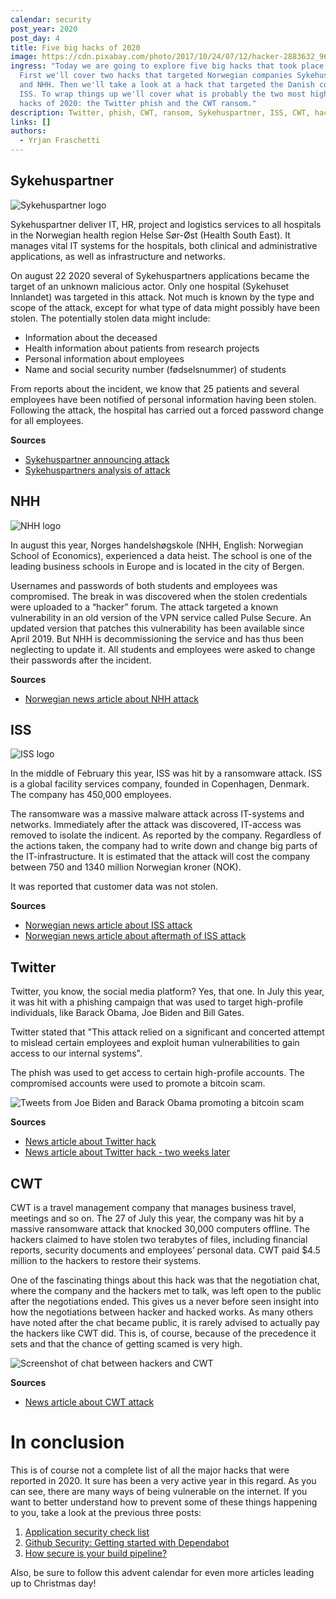 ```yaml
---
calendar: security
post_year: 2020
post_day: 4
title: Five big hacks of 2020
image: https://cdn.pixabay.com/photo/2017/10/24/07/12/hacker-2883632_960_720.jpg
ingress: "Today we are going to explore five big hacks that took place in 2020.
  First we'll cover two hacks that targeted Norwegian companies Sykehuspartner
  and NHH. Then we'll take a look at a hack that targeted the Danish company
  ISS. To wrap things up we'll cover what is probably the two most high profile
  hacks of 2020: the Twitter phish and the CWT ransom."
description: Twitter, phish, CWT, ransom, Sykehuspartner, ISS, CWT, hack
links: []
authors:
  - Yrjan Fraschetti
---
```

## Sykehuspartner

![Sykehuspartner logo](https://i.ibb.co/hyMVdWh/Skjermbilde-2020-11-20-kl-07-30-21.png "Sykehuspartner")

Sykehuspartner deliver IT, HR, project and logistics services to all hospitals in the Norwegian health region Helse Sør-Øst (Health South East). It manages vital IT systems for the hospitals, both clinical and administrative applications, as well as infrastructure and networks.

On august 22 2020 several of Sykehuspartners applications became the target of an unknown malicious actor. Only one hospital (Sykehuset Innlandet) was targeted in this attack. Not much is known by the type and scope of the attack, except for what type of data might possibly have been stolen. The potentially stolen data might include:

* Information about the deceased
* Health information about patients from research projects
* Personal information about employees
* Name and social security number (fødselsnummer) of students

From reports about the incident, we know that 25 patients and several employees have been notified of personal information having been stolen. Following the attack, the hospital has carried out a forced password change for all employees.

**Sources**

* [Sykehuspartner announcing attack](https://sykehuspartner.no/nyheter/dataangrep-mot-sykehuset-innlandet-hf)
* [Sykehuspartners analysis of attack](https://sykehuspartner.no/nyheter/analysearbeidet-etter-dataangrepet-mot-sykehuset-innlandet-er-avsluttet)

## NHH

![NHH logo](https://i.ibb.co/sjQnhNF/imageedit-10-3684463812.png "NHH logo")

In august this year, Norges handelshøgskole (NHH, English: Norwegian School of Economics), experienced a data heist. The school is one of the leading business schools in Europe and is located in the city of Bergen. 

Usernames and passwords of both students and employees was compromised. The break in was discovered when the stolen credentials were uploaded to a “hacker” forum. The attack targeted a known vulnerability in an old version of the VPN service called Pulse Secure. An updated version that patches this vulnerability has been available since April 2019. But NHH is decommissioning the service and has thus been neglecting to update it. All students and employees were asked to change their passwords after the incident.

**Sources**

* [Norwegian news article about NHH attack](https://www.dn.no/utdannelse/nhh/datakriminalitet/nhh-oppdaterte-ikke-sikkerhetshull-kjent-siden-april-2019-na-er-handelshoyskolen-rammet-av-internasjonalt-dataangrep/2-1-853329)

## ISS

![ISS logo](https://i.ibb.co/XDJVmgQ/imageedit-12-3910494650.png "ISS logo")

In the middle of February this year, ISS was hit by a ransomware attack. ISS is a global facility services company, founded in Copenhagen, Denmark. The company has 450,000 employees.

The ransomware was a massive malware attack across IT-systems and networks. Immediately after the attack was discovered, IT-access was removed to isolate the indicent. As reported by the company. Regardless of the actions taken, the company had to write down and change big parts of the IT-infrastructure. It is estimated that the attack will cost the company between 750 and 1340 million Norwegian kroner (NOK).

It was reported that customer data was not stolen.

**Sources**

* [Norwegian news article about ISS attack](https://www.digi.no/artikler/dansk-servicegigant-rammet-etter-skadevareangrep/485762)
* [Norwegian news article about aftermath of ISS attack](https://www.digi.no/artikler/iss-venter-milliardsmell-etter-cyberangrepet-i-februar/488264)

## Twitter

Twitter, you know, the social media platform? Yes, that one. In July this year, it was hit with a phishing campaign that was used to target high-profile individuals, like Barack Obama, Joe Biden and Bill Gates.

Twitter stated that "This attack relied on a significant and concerted attempt to mislead certain employees and exploit human vulnerabilities to gain access to our internal systems".

The phish was used to get access to certain high-profile accounts. The compromised accounts were used to promote a bitcoin scam.

![Tweets from Joe Biden and Barack Obama promoting a bitcoin scam](https://i.ibb.co/sPXDZK7/external-content-duckduckgo-com.png "Biden and Obamas twitter profiles were hacked to promote a bitcoin scam")

**Sources**

* [News article about Twitter hack](https://edition.cnn.com/2020/07/15/tech/twitter-hack-elon-musk-bill-gates/index.html)
* [News article about Twitter hack - two weeks later](https://edition.cnn.com/2020/07/30/tech/twitter-hack-update/index.html)

## CWT

CWT is a travel management company that manages business travel, meetings and so on. The 27 of July this year, the company was hit by a massive ransomware attack that knocked 30,000 computers offline. The hackers claimed to have stolen two terabytes of files, including financial reports, security documents and employees’ personal data. CWT paid $4.5 million to the hackers to restore their systems. 

One of the fascinating things about this hack was that the negotiation chat, where the company and the hackers met to talk, was left open to the public after the negotiations ended. This gives us a never before seen insight into how the negotiations between hacker and hacked works. As many others have noted after the chat became public, it is rarely advised to actually pay the hackers like CWT did. This is, of course, because of the precedence it sets and that the chance of getting scamed is very high.

![Screenshot of chat between hackers and CWT](https://i.ibb.co/QC7f7MJ/cwt-chat.jpg "Screenshot of the negotiation chat between hackers and CWT")

**Sources**

* [News article about CWT attack](https://www.reuters.com/article/us-cyber-cwt-ransom-idUSKCN24W25W)

# In conclusion

This is of course not a complete list of all the major hacks that were reported in 2020. It sure has been a very active year in this regard. As you can see, there are many ways of being vulnerable on the internet. If you want to better understand how to prevent some of these things happening to you, take a look at the previous three posts:

1. [Application security check list](https://security.christmas/2020/1)
2. [Github Security: Getting started with Dependabot](https://security.christmas/2020/2)
3. [How secure is your build pipeline?](https://security.christmas/2020/3)

Also, be sure to follow this advent calendar for even more articles leading up to Christmas day!